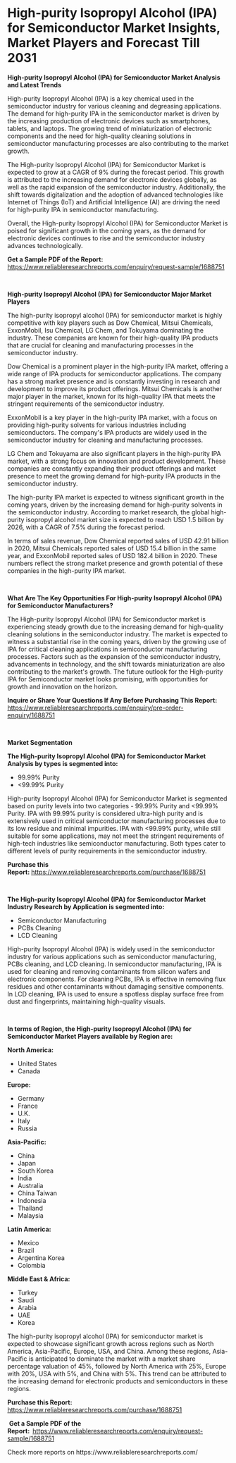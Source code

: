 <p><h1>High-purity Isopropyl Alcohol (IPA) for Semiconductor Market Insights, Market Players and Forecast Till 2031</h1></p><p><strong>High-purity Isopropyl Alcohol (IPA) for Semiconductor Market Analysis and Latest Trends</strong></p>
<p><p>High-purity Isopropyl Alcohol (IPA) is a key chemical used in the semiconductor industry for various cleaning and degreasing applications. The demand for high-purity IPA in the semiconductor market is driven by the increasing production of electronic devices such as smartphones, tablets, and laptops. The growing trend of miniaturization of electronic components and the need for high-quality cleaning solutions in semiconductor manufacturing processes are also contributing to the market growth.</p><p>The High-purity Isopropyl Alcohol (IPA) for Semiconductor Market is expected to grow at a CAGR of 9% during the forecast period. This growth is attributed to the increasing demand for electronic devices globally, as well as the rapid expansion of the semiconductor industry. Additionally, the shift towards digitalization and the adoption of advanced technologies like Internet of Things (IoT) and Artificial Intelligence (AI) are driving the need for high-purity IPA in semiconductor manufacturing.</p><p>Overall, the High-purity Isopropyl Alcohol (IPA) for Semiconductor Market is poised for significant growth in the coming years, as the demand for electronic devices continues to rise and the semiconductor industry advances technologically.</p></p>
<p><strong>Get a Sample PDF of the Report:&nbsp;</strong> <a href="https://www.reliableresearchreports.com/enquiry/request-sample/1688751">https://www.reliableresearchreports.com/enquiry/request-sample/1688751</a></p>
<p>&nbsp;</p>
<p><strong>High-purity Isopropyl Alcohol (IPA) for Semiconductor Major Market Players</strong></p>
<p><p>The high-purity isopropyl alcohol (IPA) for semiconductor market is highly competitive with key players such as Dow Chemical, Mitsui Chemicals, ExxonMobil, Isu Chemical, LG Chem, and Tokuyama dominating the industry. These companies are known for their high-quality IPA products that are crucial for cleaning and manufacturing processes in the semiconductor industry.</p><p>Dow Chemical is a prominent player in the high-purity IPA market, offering a wide range of IPA products for semiconductor applications. The company has a strong market presence and is constantly investing in research and development to improve its product offerings. Mitsui Chemicals is another major player in the market, known for its high-quality IPA that meets the stringent requirements of the semiconductor industry.</p><p>ExxonMobil is a key player in the high-purity IPA market, with a focus on providing high-purity solvents for various industries including semiconductors. The company's IPA products are widely used in the semiconductor industry for cleaning and manufacturing processes.</p><p>LG Chem and Tokuyama are also significant players in the high-purity IPA market, with a strong focus on innovation and product development. These companies are constantly expanding their product offerings and market presence to meet the growing demand for high-purity IPA products in the semiconductor industry.</p><p>The high-purity IPA market is expected to witness significant growth in the coming years, driven by the increasing demand for high-purity solvents in the semiconductor industry. According to market research, the global high-purity isopropyl alcohol market size is expected to reach USD 1.5 billion by 2026, with a CAGR of 7.5% during the forecast period.</p><p>In terms of sales revenue, Dow Chemical reported sales of USD 42.91 billion in 2020, Mitsui Chemicals reported sales of USD 15.4 billion in the same year, and ExxonMobil reported sales of USD 182.4 billion in 2020. These numbers reflect the strong market presence and growth potential of these companies in the high-purity IPA market.</p></p>
<p>&nbsp;</p>
<p><strong>What Are The Key Opportunities For High-purity Isopropyl Alcohol (IPA) for Semiconductor Manufacturers?</strong></p>
<p><p>The High-purity Isopropyl Alcohol (IPA) for Semiconductor market is experiencing steady growth due to the increasing demand for high-quality cleaning solutions in the semiconductor industry. The market is expected to witness a substantial rise in the coming years, driven by the growing use of IPA for critical cleaning applications in semiconductor manufacturing processes. Factors such as the expansion of the semiconductor industry, advancements in technology, and the shift towards miniaturization are also contributing to the market's growth. The future outlook for the High-purity IPA for Semiconductor market looks promising, with opportunities for growth and innovation on the horizon.</p></p>
<p><strong>Inquire or Share Your Questions If Any Before Purchasing This Report:</strong> <a href="https://www.reliableresearchreports.com/enquiry/pre-order-enquiry/1688751">https://www.reliableresearchreports.com/enquiry/pre-order-enquiry/1688751</a></p>
<p>&nbsp;</p>
<p><strong>Market Segmentation</strong></p>
<p><strong>The High-purity Isopropyl Alcohol (IPA) for Semiconductor Market Analysis by types is segmented into:</strong></p>
<p><ul><li>99.99% Purity</li><li><99.99% Purity</li></ul></p>
<p><p>High-purity Isopropyl Alcohol (IPA) for Semiconductor Market is segmented based on purity levels into two categories - 99.99% Purity and <99.99% Purity. IPA with 99.99% purity is considered ultra-high purity and is extensively used in critical semiconductor manufacturing processes due to its low residue and minimal impurities. IPA with <99.99% purity, while still suitable for some applications, may not meet the stringent requirements of high-tech industries like semiconductor manufacturing. Both types cater to different levels of purity requirements in the semiconductor industry.</p></p>
<p><strong>Purchase this Report:&nbsp;</strong><a href="https://www.reliableresearchreports.com/purchase/1688751">https://www.reliableresearchreports.com/purchase/1688751</a></p>
<p>&nbsp;</p>
<p><strong>The High-purity Isopropyl Alcohol (IPA) for Semiconductor Market Industry Research by Application is segmented into:</strong></p>
<p><ul><li>Semiconductor Manufacturing</li><li>PCBs Cleaning</li><li>LCD Cleaning</li></ul></p>
<p><p>High-purity Isopropyl Alcohol (IPA) is widely used in the semiconductor industry for various applications such as semiconductor manufacturing, PCBs cleaning, and LCD cleaning. In semiconductor manufacturing, IPA is used for cleaning and removing contaminants from silicon wafers and electronic components. For cleaning PCBs, IPA is effective in removing flux residues and other contaminants without damaging sensitive components. In LCD cleaning, IPA is used to ensure a spotless display surface free from dust and fingerprints, maintaining high-quality visuals.</p></p>
<p>&nbsp;</p>
<p><strong>In terms of Region, the High-purity Isopropyl Alcohol (IPA) for Semiconductor Market Players available by Region are:</strong></p>
<p>
    <p> <strong> North America: </strong>
        <ul>
            <li>United States</li>
            <li>Canada</li>
        </ul>
        </p> 
    <p> <strong> Europe: </strong>
        <ul>
            <li>Germany</li>
            <li>France</li>
            <li>U.K.</li>
            <li>Italy</li>
            <li>Russia</li>
        </ul>
        </p> 
    <p> <strong> Asia-Pacific: </strong>
        <ul>
            <li>China</li>
            <li>Japan</li>
            <li>South Korea</li>
            <li>India</li>
            <li>Australia</li>
            <li>China Taiwan</li>
            <li>Indonesia</li>
            <li>Thailand</li>
            <li>Malaysia</li>
        </ul>
        </p> 
    <p> <strong> Latin America: </strong>
        <ul>
            <li>Mexico</li>
            <li>Brazil</li>
            <li>Argentina Korea</li>
            <li>Colombia</li>
        </ul>
        </p> 
    <p> <strong> Middle East & Africa: </strong>
        <ul>
            <li>Turkey</li>
            <li>Saudi</li>
            <li>Arabia</li>
            <li>UAE</li>
            <li>Korea</li>
        </ul>
    </p>
    </p>
<p><p>The high-purity isopropyl alcohol (IPA) for semiconductor market is expected to showcase significant growth across regions such as North America, Asia-Pacific, Europe, USA, and China. Among these regions, Asia-Pacific is anticipated to dominate the market with a market share percentage valuation of 45%, followed by North America with 25%, Europe with 20%, USA with 5%, and China with 5%. This trend can be attributed to the increasing demand for electronic products and semiconductors in these regions.</p></p>
<p><strong>Purchase this Report: </strong><a href="https://www.reliableresearchreports.com/purchase/1688751">https://www.reliableresearchreports.com/purchase/1688751</a></p>
<p>&nbsp;<strong>Get a Sample PDF of the Report:&nbsp;&nbsp;</strong><a href="https://www.reliableresearchreports.com/enquiry/request-sample/1688751">https://www.reliableresearchreports.com/enquiry/request-sample/1688751</a></p>
<p><strong></strong></p>
<p>Check more reports on https://www.reliableresearchreports.com/</p>